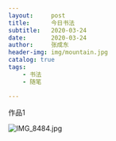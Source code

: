 ```yaml
---
layout:     post
title:      今日书法
subtitle:   2020-03-24
date:       2020-03-24
author:     张成东
header-img: img/mountain.jpg
catalog: true
tags:
    - 书法
    - 随笔

---
```

作品1

![IMG_8484.jpg](https://i.loli.net/2020/03/24/gdBjafteDy2JOIh.jpg)
